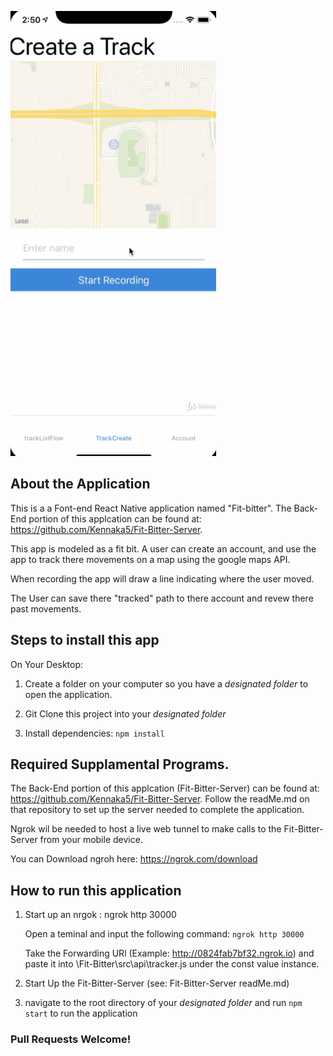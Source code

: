 ![](Fit-Bitter.gif)

## About the Application 
 
This is a a Font-end React Native application named "Fit-bitter". The Back-End portion of this applcation can be found at: https://github.com/Kennaka5/Fit-Bitter-Server.

This app is modeled as a fit bit.  A user can create an account, and use the app to track there movements on a map using the google maps API.

When recording the app will draw a line indicating where the user moved.

The User can save there "tracked" path to there account and revew there past movements.
 
 
 
## Steps to install this app

On Your Desktop:
 
1. Create a folder on your computer so you have a _designated folder_ to open the application.
 
2. Git Clone this project into your _designated folder_
 
3. Install dependencies: `npm install` 
 
 
 
## Required Supplamental Programs.

The Back-End portion of this applcation (Fit-Bitter-Server) can be found at: https://github.com/Kennaka5/Fit-Bitter-Server. 
Follow the readMe.md on that repository to set up the server needed to complete the application.

Ngrok wil be needed to host a live web tunnel to make calls to the Fit-Bitter-Server from your mobile device.

You can Download ngroh here: https://ngrok.com/download 
 
 
## How to run this application

1. Start up an nrgok : ngrok http 30000

    Open a teminal and input the following command: `ngrok http 30000`

    Take the Forwarding URl (Example: http://0824fab7bf32.ngrok.io)
    and paste it into \Fit-Bitter\src\api\tracker.js under the const value instance.

2. Start Up the Fit-Bitter-Server (see: Fit-Bitter-Server readMe.md)
 
3.  navigate to the root directory of your _designated folder_ and run `npm start` to run the application 


### Pull Requests Welcome!
